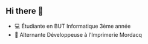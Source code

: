 ## Hi there 👋

- 💻 Étudiante en BUT Informatique 3ème année
- 🚀 Alternante Développeuse à l’Imprimerie Mordacq

<!--
**liiloouu16/liiloouu16** is a ✨ _special_ ✨ repository because its `README.md` (this file) appears on your GitHub profile.

Here are some ideas to get you started:

- 🔭 I’m currently working on ...
- 🌱 I’m currently learning ...
- 👯 I’m looking to collaborate on ...
- 🤔 I’m looking for help with ...
- 💬 Ask me about ...
- 📫 How to reach me: ...
- 😄 Pronouns: ...
- ⚡ Fun fact: ...
-->
